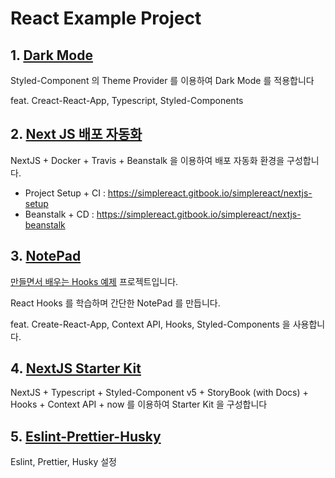 # React Example Project

## 1. [Dark Mode](https://github.com/appear/React-Example-Project/tree/master/dark-mode)

Styled-Component 의 Theme Provider 를 이용하여 Dark Mode 를 적용합니다

feat. Creact-React-App, Typescript, Styled-Components

## 2. [Next JS 배포 자동화](https://github.com/appear/React-Example-Project/tree/master/nextjs-automate-deploy)

NextJS + Docker + Travis + Beanstalk 을 이용하여 배포 자동화 환경을 구성합니다.

- Project Setup + CI : https://simplereact.gitbook.io/simplereact/nextjs-setup
- Beanstalk + CD : https://simplereact.gitbook.io/simplereact/nextjs-beanstalk

## 3. [NotePad](https://github.com/appear/React-Example-Project/tree/master/notepad)

[만들면서 배우는 Hooks 예제](https://simplereact.gitbook.io/simplereact/hooks) 프로젝트입니다.

React Hooks 를 학습하며 간단한 NotePad 를 만듭니다.

feat. Create-React-App, Context API, Hooks, Styled-Components 을 사용합니다.

## 4. [NextJS Starter Kit](https://github.com/appear/nextjs-starter-kit)

NextJS + Typescript + Styled-Component v5 + StoryBook (with Docs) + Hooks + Context API + now 를 이용하여 Starter Kit 을 구성합니다

## 5. [Eslint-Prettier-Husky](https://github.com/appear/React-Example-Project/tree/master/eslint-prettier-husky)

Eslint, Prettier, Husky 설정
